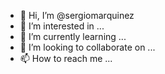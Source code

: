 - 👋 Hi, I’m @sergiomarquinez
- 👀 I’m interested in ...
- 🌱 I’m currently learning ...
- 💞️ I’m looking to collaborate on ...
- 📫 How to reach me ...

<!---
sergiomarquinez/sergiomarquinez is a ✨ special ✨ repository because its `README.md` (this file) appears on your GitHub profile.
You can click the Preview link to take a look at your changes.
--->
